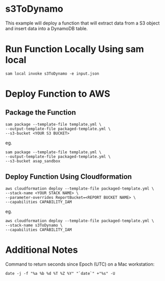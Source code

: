# s3ToDynamo

This example will deploy a function that will extract data from a S3 object and insert data into a DynamoDB table.

# Run Function Locally Using sam local

```
sam local invoke s3ToDynamo -e input.json
```

# Deploy Function to AWS

## Package the Function

```
sam package --template-file template.yml \
--output-template-file packaged-template.yml \
--s3-bucket <YOUR S3 BUCKET>
```

eg.

```
sam package --template-file template.yml \
--output-template-file packaged-template.yml \
--s3-bucket asap_sandbox
```

## Deploy Function Using Cloudformation

```
aws cloudformation deploy --template-file packaged-template.yml \
--stack-name <YOUR STACK NAME> \
--parameter-overrides ReportBucket=<REPORT BUCKET NAME> \
--capabilities CAPABILITY_IAM
```

eg.

```
aws cloudformation deploy --template-file packaged-template.yml \
--stack-name s3ToDynamo \
--capabilities CAPABILITY_IAM
```

# Additional Notes

Command to return seconds since Epoch (UTC) on a Mac workstation:

```
date -j -f "%a %b %d %T %Z %Y" "`date`" +"%s" -U
```
